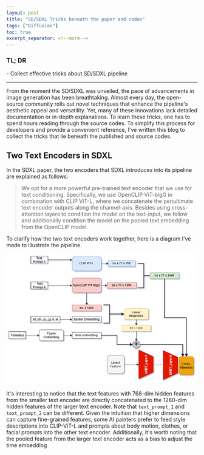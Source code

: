 ```yaml
---
layout: post
title: "SD/SDXL Tricks beneath the paper and codes"
tags: ["Diffusion"]
toc: true
excerpt_separator: <!--more-->
---
```

<h3 class="no_toc"> TL; DR</h3>
- Collect effective tricks about SD/SDXL pipeline

<!--more-->

<hr>
From the moment the SD/SDXL was unveiled, the pace of advancements in image generation has been breathtaking. Almost every day, the open-source community rolls out novel techniques that enhance the pipeline's aesthetic appeal and versatility. Yet, many of these innovations lack detailed documentation or in-depth explanations. To learn these tricks, one has to spend hours reading through the source codes. To simplify this process for developers and provide a convenient reference, I've written this blog to collect the tricks that lie beneath the published and source codes.


## Two Text Encoders in SDXL
In the SDXL paper, the two encoders that SDXL introduces into its pipeline are explained as follows:

> We opt for a more powerful pre-trained text encoder that we use for text conditioning. Specifically, we use OpenCLIP ViT-bigG in combination with CLIP ViT-L, where we concatenate the penultimate text encoder outputs along the channel-axis. Besides using cross-attention layers to condition the model on the text-input, we follow and additionally condition the model on the pooled text embedding from the OpenCLIP model.

To clarify how the two text encoders work together, here is a diagram I’ve made to illustrate the pipeline.

![Extrapolation](https://raw.githubusercontent.com/NormXU/NormXU.github.io/main/_data/resources/blog/1/sdxl_text_encoder.png)

It's interesting to notice that the text features with 768-dim hidden features from the smaller text encoder are directly concatenated to the 1280-dim hidden features of the larger text encoder. Note that ```text_prompt_1``` and ```text_prompt_2``` can be different. Given the intuition that higher dimensions can capture fine-grained features, some AI painters prefer to feed style descriptions into CLIP-ViT-L and prompts about body motion, clothes, or facial prompts into the other text encoder. Additionally, it's worth noting that the pooled feature from the larger text encoder  acts as a bias to adjust the time embedding

